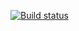 [![Build status](https://ci.appveyor.com/api/projects/status/378iequ4v486a3p4?svg=true)](https://ci.appveyor.com/project/AbdulovADA/autojava5-test)
